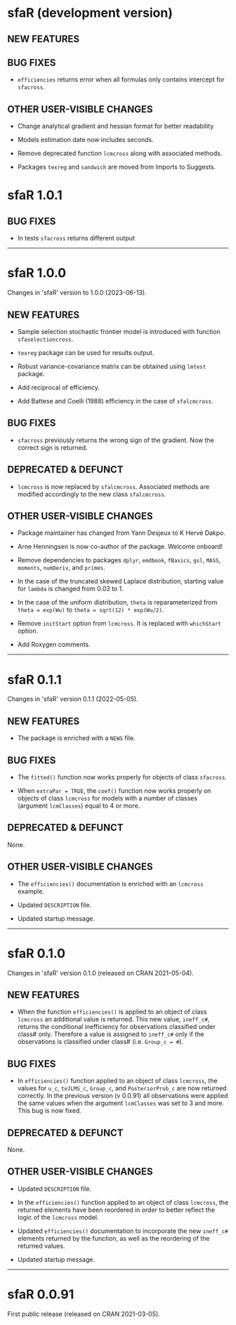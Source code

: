 # sfaR (development version)

## NEW FEATURES

## BUG FIXES

* `efficiencies` returns error when all formulas only contains intercept for
`sfacross`.

## OTHER USER-VISIBLE CHANGES

* Change analytical gradient and hessian format for better readability

* Models estimation date now includes seconds.

* Remove deprecated function `lcmcross` along with associated methods.

* Packages `texreg` and `sandwich` are moved from Imports to Suggests.

# sfaR 1.0.1

## BUG FIXES

* In tests `sfacross` returns different output

***
# sfaR 1.0.0
Changes in 'sfaR' version to 1.0.0 (2023-06-13).

## NEW FEATURES

* Sample selection stochastic frontier model is introduced with function
`sfaselectioncross`.

* `texreg` package can be used for results output.

* Robust variance-covariance matrix can be obtained using `lmtest` package.

* Add reciprocal of efficiency.

* Add Battese and Coelli (1988) efficiency in the case of `sfalcmcross`.

## BUG FIXES

* `sfacross` previously returns the wrong sign of the gradient. Now the correct 
sign is returned.

## DEPRECATED & DEFUNCT

* `lcmcross` is now replaced by `sfalcmcross`. Associated methods are 
modified accordingly to the new class `sfalcmcross`.

## OTHER USER-VISIBLE CHANGES

* Package maintainer has changed from Yann Desjeux to K Hervé Dakpo.

* Arne Henningsen is now co-author of the package. Welcome onboard!

* Remove dependencies to packages `dplyr`, `emdbook`, `fBasics`, `gsl`, `MASS`,
`moments`, `numDeriv`, and `primes`.

* In the case of the truncated skewed Laplace distribution, starting value for
`lambda` is changed from 0.03 to 1.
 
* In the case of the uniform distribution, `theta` is reparameterized from
`theta = exp(Wu)` to `theta = sqrt(12) * exp(Wu/2)`.
 
* Remove `initStart` option from `lcmcross`. It is replaced with `whichStart` option.

* Add Roxygen comments.

***
# sfaR 0.1.1
Changes in 'sfaR' version 0.1.1 (2022-05-05).

## NEW FEATURES

* The package is enriched with a `NEWS` file.

## BUG FIXES

* The `fitted()` function now works properly for objects of class `sfacross`.

* When `extraPar = TRUE`, the `coef()` function now works properly on objects of class `lcmcross` for models with a number of classes (argument `lcmClasses`) equal to 4 or more.

## DEPRECATED & DEFUNCT
None.

## OTHER USER-VISIBLE CHANGES

* The `efficiencies()` documentation is enriched with an `lcmcross` example.

* Updated `DESCRIPTION` file.

* Updated startup message.

***
# sfaR 0.1.0
Changes in 'sfaR' version 0.1.0 (released on CRAN 2021-05-04).

## NEW FEATURES

* When the function `efficiencies()` is applied to an object of class `lcmcross` an additional value is returned. This new value, `ineff_c#`, returns the conditional inefficiency for observations classified under class# only. Therefore a value is assigned to `ineff_c#` only if the observations is classified under class# (i.e. `Group_c = #`).

## BUG FIXES

* In `efficiencies()` function applied to an object of class `lcmcross`, the values for `u_c`, `teJLMS_c`, `Group_c`, and `PosteriorProb_c` are now returned correctly. In the previous version (v 0.0.91) all observations were applied the same values when the argument `lcmClasses` was set to 3 and more. This bug is now fixed.

## DEPRECATED & DEFUNCT
None.

## OTHER USER-VISIBLE CHANGES

* Updated `DESCRIPTION` file.

* In the `efficiencies()` function applied to an object of class `lcmcross`, the returned elements have been reordered in order to better reflect the logic of the `lcmcross` model.

* Updated `efficiencies()` documentation to incorporate the new `ineff_c#` elements returned by the function, as well as the reordering of the returned values.

* Updated startup message.

***
# sfaR 0.0.91
First public release (released on CRAN 2021-03-05).

